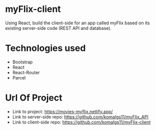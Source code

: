# myFlix-client
Using React, build the client-side for an app called myFlix based on its
existing server-side code (REST API and database).

# Technologies used
- Bootstrap
- React
- React-Router
- Parcel

# Url Of Project
- Link to project: https://movies-myflix.netlify.app/
- Link to server-side repo: https://github.com/komalgs11/myFlix_API
- Link to client-side repo: https://github.com/komalgs11/myFlix-client


 
